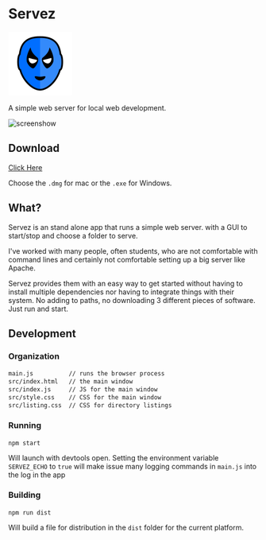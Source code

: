 # Servez

<img src="icon.png" width="128px" />

A simple web server for local web development.

![screenshow](servez.gif)

## Download

[Click Here](https://github.com/greggman/servez/releases/latest)

Choose the `.dmg` for mac or the `.exe` for Windows.

## What?

Servez is an stand alone app that runs a simple web server.
with a GUI to start/stop and choose a folder to serve.

I've worked with many people, often students, who are not
comfortable with command lines and certainly not comfortable
setting up a big server like Apache.

Servez provides them with an easy way to get started without
having to install multiple dependencies nor having to integrate
things with their system. No adding to paths, no downloading
3 different pieces of software. Just run and start.

## Development

### Organization

    main.js          // runs the browser process
    src/index.html   // the main window
    src/index.js     // JS for the main window
    src/style.css    // CSS for the main window
    src/listing.css  // CSS for directory listings

### Running

    npm start

Will launch with devtools open. Setting the environment variable `SERVEZ_ECHO`
to `true` will make issue many logging commands in `main.js` into the log
in the app

### Building

    npm run dist

Will build a file for distribution in the `dist` folder for the current platform.


